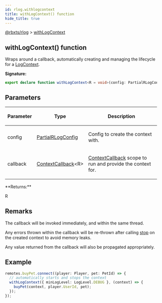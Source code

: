 ```yaml
---
id: rlog.withlogcontext
title: withLogContext() function
hide_title: true
---
```


[@rbxts/rlog](./rlog.md) &gt; [withLogContext](./rlog.withlogcontext.md)

## withLogContext() function

Wraps around a callback, automatically creating and managing the lifecycle for a [LogContext](./rlog.logcontext.md)<!-- -->.

**Signature:**

```typescript
export declare function withLogContext<R = void>(config: PartialRLogConfig, callback: ContextCallback<R>): R;
```

## Parameters

<table><thead><tr><th>

Parameter


</th><th>

Type


</th><th>

Description


</th></tr></thead>
<tbody><tr><td>

config


</td><td>

[PartialRLogConfig](./rlog.partialrlogconfig.md)


</td><td>

Config to create the context with.


</td></tr>
<tr><td>

callback


</td><td>

[ContextCallback](./rlog.contextcallback.md)<!-- -->&lt;R&gt;


</td><td>

[ContextCallback](./rlog.contextcallback.md) scope to run and provide the context for.


</td></tr>
</tbody></table>
**Returns:**

R

## Remarks

The callback will be invoked immediately, and within the same thread.

Any errors thrown within the callback will be re-thrown after calling [stop](./rlog.logcontext.stop.md) on the created context to avoid memory leaks.

Any value returned from the callback will also be propagated appropriately.

## Example


```ts
remotes.buyPet.connect((player: Player, pet: PetId) => {
  // automatically starts and stops the context
  withLogContext({ minLogLevel: LogLevel.DEBUG }, (context) => {
    buyPet(context, player.UserId, pet);
  });
});
```
